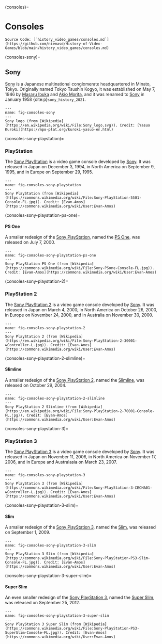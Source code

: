 (consoles)=
# Consoles

```{note}
Source Code: [`history_video_games/consoles.md`](https://github.com/niemasd/History-of-Video-Games/blob/main/history_video_games/consoles.md)
```

(consoles-sony)=
## Sony
[Sony](consoles-sony) is a Japanese multinational conglomerate headquartered in Minato, Tokyo.
Originally named Tokyo Tsushin Kogyo,
it was established on May 7, 1946
by [Masaru Ibuka](people-masaru-ibuka) and [Akio Morita](people-akio-morita),
and it was renamed to [Sony](consoles-sony) in January 1958 {cite:p}`sony_history_2021`.

```{figure} ../images/logos/sony.jpg
---
name: fig-consoles-sony
---
Sony logo (from [Wikipedia](https://en.wikipedia.org/wiki/File:Sony_logo.svg)). Credit: [Yasuo Kuroki](https://npo-plat.org/kuroki-yasuo-en.html)
```

(consoles-sony-playstation)=
### PlayStation
The [Sony PlayStation](consoles-sony-playstation) is a video game console developed by [Sony](consoles-sony).
It was released in Japan on December 3, 1994,
in North America on September 9, 1995,
and in Europe on September 29, 1995.

```{figure} ../images/consoles/sony-playstation.jpg
---
name: fig-consoles-sony-playstation
---
Sony PlayStation (from [Wikipedia](https://commons.wikimedia.org/wiki/File:Sony-PlayStation-5501-Console-FL.jpg)). Credit: [Evan-Amos](https://commons.wikimedia.org/wiki/User:Evan-Amos)
```

(consoles-sony-playstation-ps-one)=
#### PS One
A smaller redesign of the [Sony PlayStation](consoles-sony-playstation),
named the [PS One](consoles-sony-playstation-ps-one),
was released on July 7, 2000.

```{figure} ../images/consoles/sony-playstation-ps-one.jpg
---
name: fig-consoles-sony-playstation-ps-one
---
Sony PlayStation PS One (from [Wikipedia](https://commons.wikimedia.org/wiki/File:Sony-PSone-Console-FL.jpg)). Credit: [Evan-Amos](https://commons.wikimedia.org/wiki/User:Evan-Amos)
```

(consoles-sony-playstation-2)=
### PlayStation 2
The [Sony PlayStation 2](consoles-sony-playstation-2) is a video game console developed by [Sony](consoles-sony).
It was released in Japan on March 4, 2000,
in North America on October 26, 2000,
in Europe on November 24, 2000,
and in Australia on November 30, 2000.

```{figure} ../images/consoles/sony-playstation-2.jpg
---
name: fig-consoles-sony-playstation-2
---
Sony PlayStation 2 (from [Wikipedia](https://en.wikipedia.org/wiki/File:Sony-PlayStation-2-30001-wController-L.jpg)). Credit: [Evan-Amos](https://commons.wikimedia.org/wiki/User:Evan-Amos)
```

(consoles-sony-playstation-2-slimline)=
#### Slimline
A smaller redesign of the [Sony PlayStation 2](consoles-sony-playstation-2),
named the [Slimline](consoles-sony-playstation-2-slimline),
was released on October 29, 2004.

```{figure} ../images/consoles/sony-playstation-2-slimline.jpg
---
name: fig-consoles-sony-playstation-2-slimline
---
Sony PlayStation 2 Slimline (from [Wikipedia](https://en.wikipedia.org/wiki/File:Sony-PlayStation-2-70001-Console-FL.jpg)). Credit: [Evan-Amos](https://commons.wikimedia.org/wiki/User:Evan-Amos)
```

(consoles-sony-playstation-3)=
### PlayStation 3
The [Sony PlayStation 3](consoles-sony-playstation-3) is a video game console developed by [Sony](consoles-sony).
It was released in Japan on November 11, 2006,
in North America on November 17, 2006,
and in Europe and Australasia on March 23, 2007.

```{figure} ../images/consoles/sony-playstation-3.jpg
---
name: fig-consoles-sony-playstation-3
---
Sony PlayStation 3 (from [Wikipedia](https://commons.wikimedia.org/wiki/File:Sony-PlayStation-3-CECHA01-wController-L.jpg)). Credit: [Evan-Amos](https://commons.wikimedia.org/wiki/User:Evan-Amos)
```

(consoles-sony-playstation-3-slim)=
#### Slim
A smaller redesign of the [Sony PlayStation 3](consoles-sony-playstation-3),
named the [Slim](consoles-sony-playstation-3-slim),
was released on September 1, 2009.

```{figure} ../images/consoles/sony-playstation-3-slim.jpg
---
name: fig-consoles-sony-playstation-3-slim
---
Sony PlayStation 3 Slim (from [Wikipedia](https://commons.wikimedia.org/wiki/File:Sony-PlayStation-PS3-Slim-Console-FL.jpg)). Credit: [Evan-Amos](https://commons.wikimedia.org/wiki/User:Evan-Amos)
```

(consoles-sony-playstation-3-super-slim)=
#### Super Slim
An even smaller redesign of the [Sony PlayStation 3](consoles-sony-playstation-3),
named the [Super Slim](consoles-sony-playstation-3-super-slim),
was released on September 25, 2012.

```{figure} ../images/consoles/sony-playstation-3-super-slim.jpg
---
name: fig-consoles-sony-playstation-3-super-slim
---
Sony PlayStation 3 Super Slim (from [Wikipedia](https://commons.wikimedia.org/wiki/File:Sony-PlayStation-PS3-SuperSlim-Console-FL.jpg)). Credit: [Evan-Amos](https://commons.wikimedia.org/wiki/User:Evan-Amos)
```

